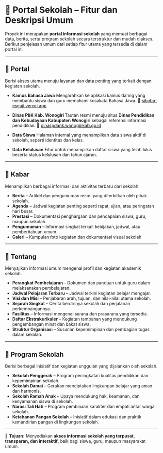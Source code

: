 # 🏫 Portal Sekolah – Fitur dan Deskripsi Umum

Proyek ini merupakan **portal informasi sekolah** yang memuat berbagai data, berita, serta program sekolah secara terstruktur dan mudah diakses.
Berikut penjelasan umum dari setiap fitur utama yang tersedia di dalam portal ini.

---

## 📘 **Portal**

Berisi akses utama menuju layanan dan data penting yang terkait dengan kegiatan sekolah.

* **Kamus Bahasa Jawa**
  Mengarahkan ke aplikasi kamus daring yang membantu siswa dan guru memahami kosakata Bahasa Jawa.
  🔗 [siboba-esguji.vercel.app](https://siboba-esguji.vercel.app)

* **Dinas P&K Kab. Wonogiri**
  Tautan resmi menuju situs **Dinas Pendidikan dan Kebudayaan Kabupaten Wonogiri** sebagai referensi informasi pendidikan.
  🔗 [dinaspdank.wonogirikab.go.id](https://dinaspdank.wonogirikab.go.id)

* **Data Siswa**
  Halaman internal yang menampilkan data siswa aktif di sekolah, seperti identitas dan kelas.

* **Data Kelulusan**
  Fitur untuk menampilkan daftar siswa yang telah lulus beserta status kelulusan dan tahun ajaran.

---

## 📰 **Kabar**

Menampilkan berbagai informasi dan aktivitas terbaru dari sekolah.

* **Berita** – Artikel dan pengumuman resmi yang diterbitkan oleh pihak sekolah.
* **Agenda** – Jadwal kegiatan penting seperti rapat, ujian, atau peringatan hari besar.
* **Prestasi** – Dokumentasi penghargaan dan pencapaian siswa, guru, maupun sekolah.
* **Pengumuman** – Informasi singkat terkait kebijakan, jadwal, atau pemberitahuan umum.
* **Galeri** – Kumpulan foto kegiatan dan dokumentasi visual sekolah.

---

## 🏫 **Tentang**

Menyajikan informasi umum mengenai profil dan kegiatan akademik sekolah.

* **Perangkat Pembelajaran** – Dokumen dan panduan untuk guru dalam melaksanakan pembelajaran.
* **Jadwal Pelajaran Terbaru** – Jadwal terkini kegiatan belajar mengajar.
* **Visi dan Misi** – Penjabaran arah, tujuan, dan nilai-nilai utama sekolah.
* **Sejarah Singkat** – Cerita berdirinya sekolah dan perjalanan perkembangannya.
* **Fasilitas** – Informasi mengenai sarana dan prasarana yang tersedia.
* **Daftar Ekstrakurikuler** – Kegiatan tambahan yang mendukung pengembangan minat dan bakat siswa.
* **Struktur Organisasi** – Susunan kepemimpinan dan pembagian tugas dalam sekolah.

---

## 🚀 **Program Sekolah**

Berisi berbagai inisiatif dan kegiatan unggulan yang dijalankan oleh sekolah.

* **Sekolah Penggerak** – Program peningkatan kualitas pendidikan dan kepemimpinan sekolah.
* **Sekolah Damai** – Gerakan menciptakan lingkungan belajar yang aman dan harmonis.
* **Sekolah Ramah Anak** – Upaya mendukung hak, keamanan, dan kenyamanan siswa di sekolah.
* **Narasi Tali Hati** – Program pembinaan karakter dan empati antar warga sekolah.
* **Ketahanan Pangan Sekolah** – Inisiatif dalam edukasi dan praktik kemandirian pangan di lingkungan sekolah.

---

📄 **Tujuan:**
Menyediakan **akses informasi sekolah yang terpusat, transparan, dan interaktif**, baik bagi siswa, guru, maupun masyarakat umum.
